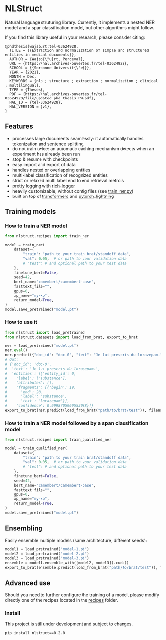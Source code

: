 # NLStruct

Natural language struturing library.
Currently, it implements a nested NER model and a span classification model, but other algorithms might follow.

If you find this library useful in your research, please consider citing:

```
@phdthesis{wajsburt:tel-03624928,
  TITLE = {{Extraction and normalization of simple and structured entities in medical documents}},
  AUTHOR = {Wajsb{\"u}rt, Perceval},
  URL = {https://hal.archives-ouvertes.fr/tel-03624928},
  SCHOOL = {{Sorbonne Universit{\'e}}},
  YEAR = {2021},
  MONTH = Dec,
  KEYWORDS = {nlp ; structure ; extraction ; normalization ; clinical ; multilingual},
  TYPE = {Theses},
  PDF = {https://hal.archives-ouvertes.fr/tel-03624928/file/updated_phd_thesis_PW.pdf},
  HAL_ID = {tel-03624928},
  HAL_VERSION = {v1},
}
```

## Features

- processes large documents seamlessly: it automatically handles tokenization and sentence splitting.
- do not train twice: an automatic caching mechanism detects when an experiment has already been run
- stop & resume with checkpoints
- easy import and export of data
- handles nested or overlapping entities
- multi-label classification of recognized entities
- strict or relaxed multi label end to end retrieval metrcis
- pretty logging with [rich-logger](https://github.com/percevalw/rich_logger)
- heavily customizable, without config files (see [train_ner.py](https://github.com/percevalw/nlstruct/blob/nlstruct/recipes/train_ner.py))
- built on top of [transformers](https://github.com/huggingface/transformers) and [pytorch_lightning](https://github.com/PyTorchLightning/pytorch-lightning)

## Training models

### How to train a NER model

```python
from nlstruct.recipes import train_ner

model = train_ner(
    dataset={
        "train": "path to your train brat/standoff data",
        "val": 0.05,  # or path to your validation data
        # "test": # and optional path to your test data
    },
    finetune_bert=False,
    seed=42,
    bert_name="camembert/camembert-base",
    fasttext_file="",
    gpus=0,
    xp_name="my-xp",
    return_model=True,
)
model.save_pretrained("model.pt")
```

### How to use it

```python
from nlstruct import load_pretrained
from nlstruct.datasets import load_from_brat, export_to_brat

ner = load_pretrained("model.pt")
ner.eval()
ner.predict({"doc_id": "doc-0", "text": "Je lui prescris du lorazepam."})
# Out: 
# {'doc_id': 'doc-0',
#  'text': 'Je lui prescris du lorazepam.',
#  'entities': [{'entity_id': 0,
#    'label': ['substance'],
#    'attributes': [],
#    'fragments': [{'begin': 19,
#      'end': 28,
#      'label': 'substance',
#      'text': 'lorazepam'}],
#    'confidence': 0.9998705969553088}]}
export_to_brat(ner.predict(load_from_brat("path/to/brat/test")), filename_prefix="path/to/exported_brat")
```

### How to train a NER model followed by a span classification model

```python
from nlstruct.recipes import train_qualified_ner

model = train_qualified_ner(
    dataset={
        "train": "path to your train brat/standoff data",
        "val": 0.05,  # or path to your validation data
        # "test": # and optional path to your test data
    },
    finetune_bert=False,
    seed=42,
    bert_name="camembert/camembert-base",
    fasttext_file="",
    gpus=0,
    xp_name="my-xp",
    return_model=True,
)
model.save_pretrained("model.pt")
```

## Ensembling

Easily ensemble multiple models (same architecture, different seeds):
```python
model1 = load_pretrained("model-1.pt")
model2 = load_pretrained("model-2.pt")
model3 = load_pretrained("model-3.pt")
ensemble = model1.ensemble_with([model2, model3]).cuda()
export_to_brat(ensemble.predict(load_from_brat("path/to/brat/test")), filename_prefix="path/to/exported_brat")
```

## Advanced use

Should you need to further configure the training of a model, please modify directly one 
of the recipes located in the [recipes](nlstruct/recipes/) folder.


### Install

This project is still under development and subject to changes.

```bash
pip install nlstruct==0.2.0
```
